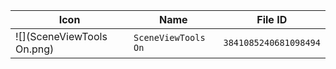 | Icon | Name | File ID |
| ---  | ---  | ---     |
| ![](SceneViewTools On.png) | `SceneViewTools On` | `3841085240681098494` |
